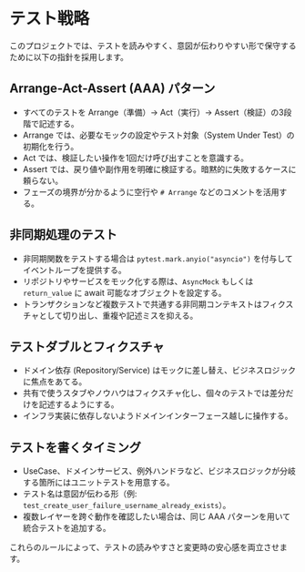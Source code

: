 # テスト戦略

このプロジェクトでは、テストを読みやすく、意図が伝わりやすい形で保守するために以下の指針を採用します。

## Arrange-Act-Assert (AAA) パターン
- すべてのテストを Arrange（準備）→ Act（実行）→ Assert（検証）の3段階で記述する。
- Arrange では、必要なモックの設定やテスト対象（System Under Test）の初期化を行う。
- Act では、検証したい操作を1回だけ呼び出すことを意識する。
- Assert では、戻り値や副作用を明確に検証する。暗黙的に失敗するケースに頼らない。
- フェーズの境界が分かるように空行や `# Arrange` などのコメントを活用する。

## 非同期処理のテスト
- 非同期関数をテストする場合は `pytest.mark.anyio("asyncio")` を付与してイベントループを提供する。
- リポジトリやサービスをモック化する際は、`AsyncMock` もしくは `return_value` に await 可能なオブジェクトを設定する。
- トランザクションなど複数テストで共通する非同期コンテキストはフィクスチャとして切り出し、重複や記述ミスを抑える。

## テストダブルとフィクスチャ
- ドメイン依存 (Repository/Service) はモックに差し替え、ビジネスロジックに焦点をあてる。
- 共有で使うスタブやノウハウはフィクスチャ化し、個々のテストでは差分だけを記述するようにする。
- インフラ実装に依存しないようドメインインターフェース越しに操作する。

## テストを書くタイミング
- UseCase、ドメインサービス、例外ハンドラなど、ビジネスロジックが分岐する箇所にはユニットテストを用意する。
- テスト名は意図が伝わる形（例: `test_create_user_failure_username_already_exists`）。
- 複数レイヤーを跨ぐ動作を確認したい場合は、同じ AAA パターンを用いて統合テストを追加する。

これらのルールによって、テストの読みやすさと変更時の安心感を両立させます。
